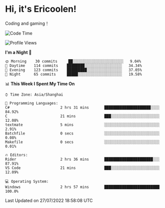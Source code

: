 # Hi, it's Ericoolen!
Coding and gaming！

<!--START_SECTION:waka-->
![Code Time](http://img.shields.io/badge/Code%20Time-341%20hrs%2014%20mins-blue)

![Profile Views](http://img.shields.io/badge/Profile%20Views-2-blue)

**I'm a Night 🦉** 

```text
🌞 Morning    30 commits     ██░░░░░░░░░░░░░░░░░░░░░░░   9.04% 
🌆 Daytime    114 commits    ████████░░░░░░░░░░░░░░░░░   34.34% 
🌃 Evening    123 commits    █████████░░░░░░░░░░░░░░░░   37.05% 
🌙 Night      65 commits     █████░░░░░░░░░░░░░░░░░░░░   19.58%

```


📊 **This Week I Spent My Time On** 

```text
⌚︎ Time Zone: Asia/Shanghai

💬 Programming Languages: 
C#                       2 hrs 31 mins       █████████████████████░░░░   84.92% 
C                        21 mins             ███░░░░░░░░░░░░░░░░░░░░░░   12.08% 
textmate                 5 mins              ░░░░░░░░░░░░░░░░░░░░░░░░░   2.91% 
Batchfile                0 secs              ░░░░░░░░░░░░░░░░░░░░░░░░░   0.08% 
Makefile                 0 secs              ░░░░░░░░░░░░░░░░░░░░░░░░░   0.01%

🔥 Editors: 
Rider                    2 hrs 36 mins       ██████████████████████░░░   87.91% 
VS Code                  21 mins             ███░░░░░░░░░░░░░░░░░░░░░░   12.09%

💻 Operating System: 
Windows                  2 hrs 57 mins       █████████████████████████   100.0%

```


 Last Updated on 27/07/2022 18:58:08 UTC
<!--END_SECTION:waka-->


